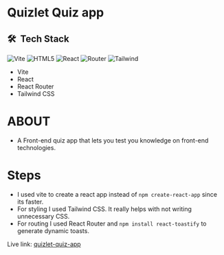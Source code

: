 # Quizlet Quiz app

## 🛠 &nbsp;Tech Stack

![Vite](https://img.shields.io/badge/-Vite-333333?style=flat&logo=vite)
![HTML5](https://img.shields.io/badge/-HTML5-333333?style=flat&logo=HTML5)
![React](https://img.shields.io/badge/-React-333333?style=flat&logo=react)
![Router](https://img.shields.io/badge/-React--Router-333333?style=flat&logo=reactrouter)
![Tailwind](https://img.shields.io/badge/-Tailwind-333333?style=flat&logo=tailwindcss)

- Vite
- React
- React Router
- Tailwind CSS

# ABOUT

- A Front-end quiz app that lets you test you knowledge on front-end technologies.

# Steps

- I used vite to create a react app instead of `npm create-react-app` since its faster.
- For styling I used Tailwind CSS. It really helps with not writing unnecessary CSS.
- For routing I used React Router and `npm install react-toastify` to generate dynamic toasts.

Live link: [quizlet-quiz-app](https://quizlet-quiz-app.netlify.app/)
